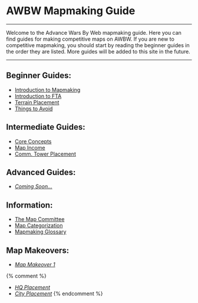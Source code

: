 # AWBW Mapmaking Guide

___

Welcome to the Advance Wars By Web mapmaking guide. Here you can find guides for making competitive maps on AWBW. If you are new to competitive mapmaking, you should start by reading the beginner guides in the order they are listed. More guides will be added to this site in the future.

___

## Beginner Guides:

- [Introduction to Mapmaking](beginner/introduction_to_mapmaking.md#content)
- [Introduction to FTA](beginner/introduction_to_fta.md#content)
- [Terrain Placement](beginner/terrain_placement.md#content)
- [Things to Avoid](beginner/things_to_avoid.md#content)

## Intermediate Guides:

- [Core Concepts](intermediate/core_concepts.md#content)
- [Map Income](intermediate/map_income.md#content)
- [Comm. Tower Placement](intermediate/comm_tower_placement.md#content)

## Advanced Guides:

- [*Coming Soon...*]()

## Information:

- [The Map Committee](information/the_map_committee.md#content)
- [Map Categorization](information/map_categorization.md#content)
- [Mapmaking Glossary](information/mapmaking_glossary.md#content)

## Map Makeovers:

- [*Map Makeover 1*](makeovers/map_makeover_1.md#content)

{% comment %}
- [*HQ Placement*](intermediate/hq_placement.md#content)
- [*City Placement*](intermediate/city_placement.md#content)
{% endcomment %}